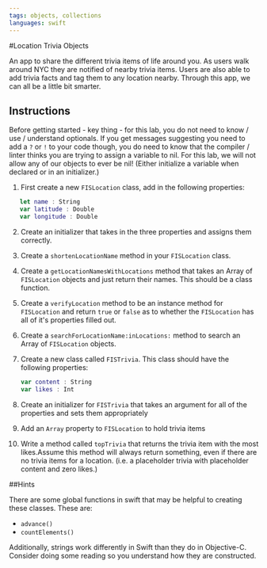 ```yaml
---
tags: objects, collections
languages: swift
---
```


#Location Trivia Objects

An app to share the different trivia items of life around you. As users walk around NYC they are notified of nearby trivia items. Users are also able to add trivia facts and tag them to any location nearby. Through this app, we can all be a little bit smarter.

## Instructions

Before getting started - key thing - for this lab, you do not need to know / use / understand optionals. If you get messages suggesting you need to add a `?` or `!` to your code though, you do need to know that the compiler / linter thinks you are trying to assign a variable to nil. For this lab, we will not allow any of our objects to ever be nil! (Either initialize a variable when declared or in an initializer.)

 1. First create a new `FISLocation` class, add in the following properties:

 ```swift
 	let name : String
 	var latitude : Double
 	var longitude : Double
 ```

 2. Create an initializer that takes in the three properties and assigns them correctly. 
 
 3. Create a `shortenLocationName` method in your `FISLocation` class.
 
 4. Create a `getLocationNamesWithLocations` method that takes an Array of `FISLocation` objects and just return their names. This should be a class function.
 
 5. Create a `verifyLocation` method to be an instance method for `FISLocation` and  return `true` or `false` as to whether the `FISLocation` has all of it's properties filled out.
 
 6. Create a `searchForLocationName:inLocations:` method to search an Array of `FISLocation` objects.
 
 7. Create a new class called `FISTrivia`. This class should have the following properties:

    ```swift
    var content : String
	var likes : Int
	```

 8. Create an initializer for `FISTrivia` that takes an argument for all of the properties and sets them appropriately

 9. Add an `Array` property to `FISLocation` to hold trivia items

 10. Write a method called `topTrivia` that returns the trivia item with the most likes.Assume this method will always return something, even if there are no trivia items for a location. (i.e. a placeholder trivia with placeholder content and zero likes.)

 ##Hints

There are some global functions in swift that may be helpful to creating these classes. These are:

* `advance()`
* `countElements()`

Additionally, strings work differently in Swift than they do in Objective-C. Consider doing some reading so you understand how they are constructed.